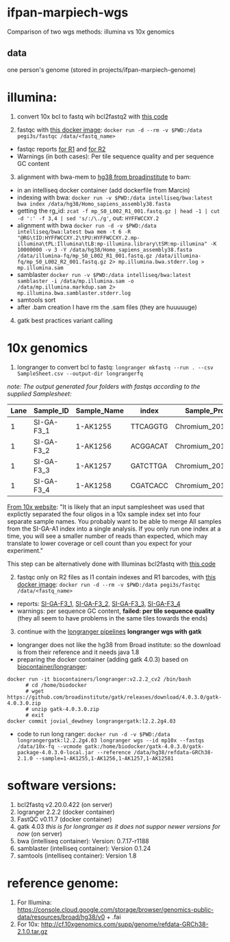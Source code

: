 # ifpan-marpiech-wgs
Comparison of two wgs methods: illumina vs 10x genomics

## data 
one person's genome (stored in projects/ifpan-marpiech-genome)

# illumina:
1. convert 10x bcl to fastq wih bcl2fastq2 with [this code](https://gist.github.com/gosborcz/b31df08f6bb8b83c51f7a310f8f2bcc1)

2. fastqc with [this docker image](https://hub.docker.com/r/pegi3s/fastqc):
`docker run -d --rm -v $PWD:/data pegi3s/fastqc /data/<fastq_name>`
* fastqc reports [for R1](http://149.156.177.112/projects/ifpan-marpiech-wgs/illumina-fq/mp_S0_L002_R1_001_fastqc.html) and [for R2](http://149.156.177.112/projects/ifpan-marpiech-wgs/illumina-fq/mp_S0_L002_R2_001_fastqc.html)
* Warnings (in both cases): Per tile sequence quality and per sequence GC content

3. alignment with bwa-mem to [hg38 from broadinstitute](https://storage.cloud.google.com/genomics-public-data/resources/broad/hg38/v0/Homo_sapiens_assembly38.fasta?_ga=2.192558178.-935441401.1560518376) to bam:
* in an intelliseq docker container (add dockerfile from Marcin)
* indexing with bwa:
`docker run -v $PWD:/data intelliseq/bwa:latest bwa index /data/hg38/Homo_sapiens_assembly38.fasta`
* getting the rg_id:
`zcat -f mp_S0_L002_R1_001.fastq.gz | head -1 | cut -d ':' -f 3,4 | sed 's/:/\./g'`, out: `HYFFWCCXY.2`
* alignment with bwa 
`docker run -d -v $PWD:/data intelliseq/bwa:latest bwa mem -t 6 -R "@RG\tID:HYFFWCCXY.2\tPU:HYFFWCCXY.2.mp-illumina\tPL:Illumina\tLB:mp-illumina.library\tSM:mp-illumina" -K 10000000 -v 3 -Y /data/hg38/Homo_sapiens_assembly38.fasta /data/illumina-fq/mp_S0_L002_R1_001.fastq.gz /data/illumina-fq/mp_S0_L002_R2_001.fastq.gz 2> mp.illumina.bwa.stderr.log > mp.illumina.sam`
* samblaster 
`docker run -v $PWD:/data intelliseq/bwa:latest samblaster -i /data/mp.illumina.sam -o /data/mp.illumina.markdup.sam 2> mp.illumina.bwa.samblaster.stderr.log`
* samtools sort 
* after .bam creation I have rm the .sam files (they are huuuuuge)

4. gatk best practices variant calling


# 10x genomics
1. longranger to convert bcl to fastq:
`longranger mkfastq --run . --csv SampleSheet.csv --output-dir longrangerfq`


*note: The output generated four folders with fastqs according to the supplied Samplesheet:*

|Lane|Sample_ID|Sample_Name|index|Sample_Project|
|----|----------|-------------|-------|-------------|
|1|SI-GA-F3_1|1-AK1255|TTCAGGTG|Chromium_20190402|
|1|SI-GA-F3_2|1-AK1256|ACGGACAT|Chromium_20190402|
|1|SI-GA-F3_3|1-AK1257|GATCTTGA|Chromium_20190402|
|1|SI-GA-F3_4|1-AK1258|CGATCACC|Chromium_20190402|


[From 10x website](https://support.10xgenomics.com/genome-exome/software/pipelines/latest/using/fastq-input): "It is likely that an input samplesheet was used that explictly separated the four oligos in a 10x sample index set into four separate sample names. You probably want to be able to merge All samples from the SI-GA-A1 index into a single analysis. If you only run one index at a time, you will see a smaller number of reads than expected, which may translate to lower coverage or cell count than you expect for your experiment."

This step can be alternatively done with Illuminas bcl2fastq with [this code](https://gist.github.com/gosborcz/bc6896406b776c41e83c37d7568cbe1a)

2. fastqc only on R2 files as I1 contain indexes and R1 barcodes, with [this docker image](https://hub.docker.com/r/pegi3s/fastqc):
`docker run -d --rm -v $PWD:/data pegi3s/fastqc /data/<fastq_name>`

* reports: [SI-GA-F3_1](http://149.156.177.112/projects/ifpan-marpiech-wgs/10x-fq/Chromium_20190402/SI-GA-F3_1/1-AK1255_S1_L001_R2_001_fastqc.html), [SI-GA-F3_2](http://149.156.177.112/projects/ifpan-marpiech-wgs/10x-fq/Chromium_20190402/SI-GA-F3_2/1-AK1256_S2_L001_R2_001_fastqc.html), [SI-GA-F3_3](http://149.156.177.112/projects/ifpan-marpiech-wgs/10x-fq/Chromium_20190402/SI-GA-F3_3/1-AK1257_S3_L001_R2_001_fastqc.html), [SI-GA-F3_4](http://149.156.177.112/projects/ifpan-marpiech-wgs/10x-fq/Chromium_20190402/SI-GA-F3_4/1-AK1258_S4_L001_R2_001_fastqc.html)
* warnings: per sequence GC content, **failed: per tile sequence quality** (they all seem to have problems in the same tiles towards the ends)

3. continue with the [longranger pipelines](https://support.10xgenomics.com/genome-exome/software/pipelines/latest/what-is-long-ranger)
**longranger wgs with gatk** 
* longranger does not like the hg38 from Broad institute: so the download is from their reference and it needs java 1.8
* preparing the docker container (adding gatk 4.0.3) based on [biocontainer/longranger](https://hub.docker.com/r/biocontainers/longranger):
```
docker run -it biocontainers/longranger:v2.2.2_cv2 /bin/bash
      # cd /home/biodocker
      # wget https://github.com/broadinstitute/gatk/releases/download/4.0.3.0/gatk-4.0.3.0.zip
      # unzip gatk-4.0.3.0.zip
      # exit
docker commit jovial_dewdney longrangergatk:l2.2.2g4.03
```

* code to run long ranger:
`docker run -d -v $PWD:/data longrangergatk:l2.2.2g4.03 longranger wgs --id mp10x --fastqs /data/10x-fq --vcmode gatk:/home/biodocker/gatk-4.0.3.0/gatk-package-4.0.3.0-local.jar --reference /data/hg38/refdata-GRCh38-2.1.0 --sample=1-AK1255,1-AK1256,1-AK1257,1-AK12581`


# software versions:
1. bcl2fastq v2.20.0.422 (on server)
2. logranger 2.2.2 (docker container)
3. FastQC v0.11.7 (docker container)
4. gatk 4.03 *this is for longranger as it does not suppor newer versions for now* (on server)
5. bwa (intelliseq container): Version: 0.7.17-r1188
6. samblaster (intelliseq container): Version 0.1.24
7. samtools (intelliseq container): Version 1.8

# reference genome:
1. For Illumina: https://console.cloud.google.com/storage/browser/genomics-public-data/resources/broad/hg38/v0 + .fai
2. For 10x: http://cf.10xgenomics.com/supp/genome/refdata-GRCh38-2.1.0.tar.gz

